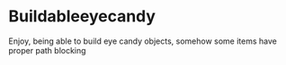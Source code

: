 Buildableeyecandy
=================

Enjoy, being able to build eye candy objects, somehow some items have proper path blocking
